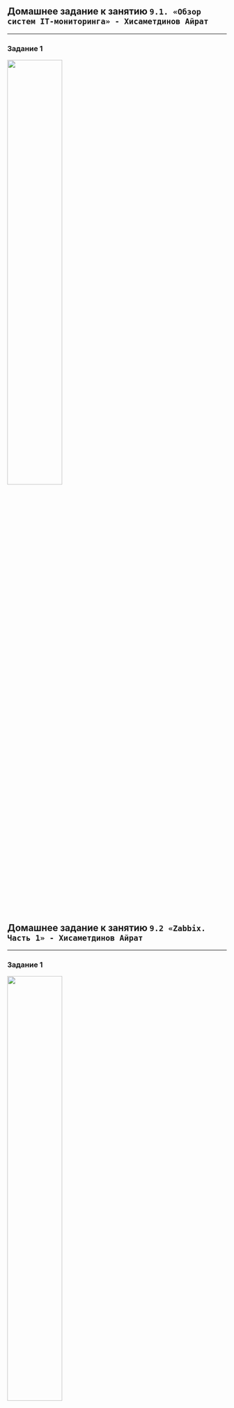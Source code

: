 ## Домашнее задание к занятию `9.1. «Обзор систем IT-мониторинга» - Хисаметдинов Айрат`

---

### Задание 1

<img src="https://github.com/ya-haf/HAF-gitlub-hw/blob/main/img/CPU.png?raw=true" width=50% height=50%>

## Домашнее задание к занятию `9.2 «Zabbix. Часть 1» - Хисаметдинов Айрат`

---

### Задание 1

<img src="https://github.com/ya-haf/HAF-gitlub-hw/blob/main/img/Zabbix.png?raw=true" width=50% height=50%>
<img src="https://github.com/ya-haf/HAF-gitlub-hw/blob/main/img/LogsZabbix1.png?raw=>" width=50% height=50%>
<img src="https://github.com/ya-haf/HAF-gitlub-hw/blob/main/img/LogsZabbix2.png?raw=>" width=50% height=50%>
<img src="https://github.com/ya-haf/HAF-gitlub-hw/blob/main/img/LogsZabbix3.png?raw=>" width=50% height=50%>

### Задание 2

<img src="https://github.com/ya-haf/HAF-gitlub-hw/blob/main/img/Zabbix1.png?raw=true" width=50% height=50%>
<img src="https://github.com/ya-haf/HAF-gitlub-hw/blob/main/img/Zabbix2.png?raw=true" width=50% height=50%>
<img src="https://github.com/ya-haf/HAF-gitlub-hw/blob/main/img/Zabbix3.png?raw=true" width=50% height=50%>
<img src="https://github.com/ya-haf/HAF-gitlub-hw/blob/main/img/LogsZabbix4.png?raw=true" width=50% height=50%>
<img src="https://github.com/ya-haf/HAF-gitlub-hw/blob/main/img/LogsZabbix5.png?raw=true" width=50% height=50%>
<img src="https://github.com/ya-haf/HAF-gitlub-hw/blob/main/img/LogsZabbix6.png?raw=true" width=50% height=50%>
